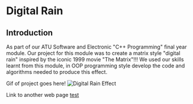 # Digital Rain

## Introduction
As part of our ATU Software and Electronic "C++ Programming" final year module. Our project for this module was to create a matrix style "digital rain" inspired by the iconic 1999 movie "The Matrix"!!! We used our skills learnt from this module, in OOP programming style develop the code and algorithms needed to produce this effect.

Gif of project goes here!
![Digital Rain Effect](/docs/assets/images/digitalraingif.gif)

Link to another web page
[test](/docs/pages/test_page.md)

